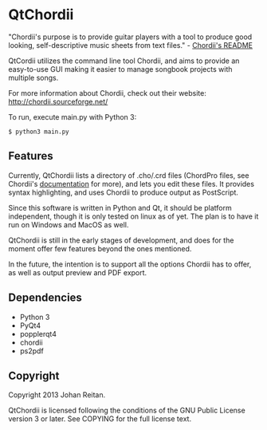 QtChordii
=========

"Chordii's purpose is to provide guitar players with a tool to produce
good looking, self-descriptive music sheets from text files." - [Chordii's README](https://github.com/meonkeys/chordii)

QtCordii utilizes the command line tool Chordii, and aims to provide an easy-to-use GUI making it easier to manage 
songbook projects with multiple songs.

For more information about Chordii, check out their website: http://chordii.sourceforge.net/

To run, execute main.py with Python 3:

    $ python3 main.py

Features
--------

Currently, QtChordii lists a directory of .cho/.crd files (ChordPro files, see Chordii's 
[documentation](http://www.vromans.org/johan/projects/Chordii/documentation/index.html) for more), and lets you edit
these files. It provides syntax highlighting, and uses Chordii to produce output as PostScript.

Since this software is written in Python and Qt, it should be platform independent, though it is only tested on linux
as of yet. The plan is to have it run on Windows and MacOS as well.

QtChordii is still in the early stages of development, and does for the moment offer few features beyond the ones 
mentioned.

In the future, the intention is to support all the options Chordii has to offer, as well as output preview and PDF 
export.

Dependencies
------------

*   Python 3
*   PyQt4
*   popplerqt4
*   chordii
*   ps2pdf

Copyright
---------

Copyright 2013 Johan Reitan.

QtChordii is licensed following the conditions of the GNU Public License version 3 or later. See COPYING for the full
license text.
